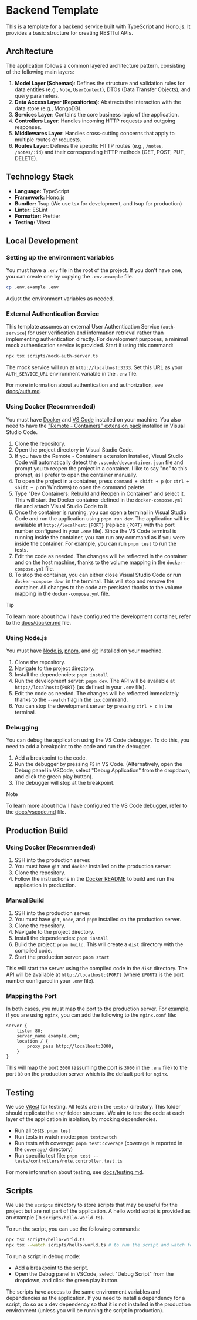 # Backend Template

This is a template for a backend service built with TypeScript and Hono.js. It provides a basic structure for creating RESTful APIs.

## Architecture

The application follows a common layered architecture pattern, consisting of the following main layers:

1.  **Model Layer (Schemas)**: Defines the structure and validation rules for data entities (e.g., `Note`, `UserContext`), DTOs (Data Transfer Objects), and query parameters.
2.  **Data Access Layer (Repositories)**: Abstracts the interaction with the data store (e.g., MongoDB).
3.  **Services Layer**: Contains the core business logic of the application.
4.  **Controllers Layer**: Handles incoming HTTP requests and outgoing responses.
5.  **Middlewares Layer**: Handles cross-cutting concerns that apply to multiple routes or requests.
6.  **Routes Layer**: Defines the specific HTTP routes (e.g., `/notes`, `/notes/:id`) and their corresponding HTTP methods (GET, POST, PUT, DELETE).

## Technology Stack

- **Language:** TypeScript
- **Framework:** Hono.js
- **Bundler:** Tsup (We use tsx for development, and tsup for production)
- **Linter:** ESLint
- **Formatter:** Prettier
- **Testing:** Vitest

## Local Development

### Setting up the environment variables

You must have a `.env` file in the root of the project. If you don't have one, you can create one by copying the `.env.example` file.

```bash
cp .env.example .env
```

Adjust the environment variables as needed.

### External Authentication Service

This template assumes an external User Authentication Service (`auth-service`) for user verification and information retrieval rather than implementing authentication directly. For development purposes, a minimal mock authentication service is provided. Start it using this command:

```bash
npx tsx scripts/mock-auth-server.ts
```

The mock service will run at `http://localhost:3333`. Set this URL as your `AUTH_SERVICE_URL` environment variable in the `.env` file.

For more information about authentication and authorization, see [docs/auth.md](docs/auth.md).

### Using Docker (Recommended)

You must have [Docker](https://docs.docker.com/get-docker/) and [VS Code](https://code.visualstudio.com/) installed on your machine. You also need to have the ["Remote - Containers" extension pack](https://marketplace.visualstudio.com/items?itemName=ms-vscode-remote.vscode-remote-extensionpack) installed in Visual Studio Code.

1. Clone the repository.
2. Open the project directory in Visual Studio Code.
3. If you have the Remote - Containers extension installed, Visual Studio Code will automatically detect the `.vscode/devcontainer.json` file and prompt you to reopen the project in a container. I like to say "no" to this prompt, as I prefer to open the container manually.
4. To open the project in a container, press `command + shift + p` (or `ctrl + shift + p` on Windows) to open the command palette.
5. Type "Dev Containers: Rebuild and Reopen in Container" and select it. This will start the Docker container defined in the `docker-compose.yml` file and attach Visual Studio Code to it.
6. Once the container is running, you can open a terminal in Visual Studio Code and run the application using `pnpm run dev`. The application will be available at `http://localhost:{PORT}` (replace `{PORT}` with the port number configured in your `.env` file). Since the VS Code terminal is running inside the container, you can run any command as if you were inside the container. For example, you can run `pnpm test` to run the tests.
7. Edit the code as needed. The changes will be reflected in the container and on the host machine, thanks to the volume mapping in the `docker-compose.yml` file.
8. To stop the container, you can either close Visual Studio Code or run `docker-compose down` in the terminal. This will stop and remove the container. All changes to the code are persisted thanks to the volume mapping in the `docker-compose.yml` file.

> [!TIP]
> To learn more about how I have configured the development container, refer to the [docs/docker.md](docs/docker.md) file.

### Using Node.js

You must have [Node.js](https://nodejs.org/en/), [pnpm](https://pnpm.io/), and [git](https://git-scm.com/) installed on your machine.

1. Clone the repository.
2. Navigate to the project directory.
3. Install the dependencies: `pnpm install`
4. Run the development server: `pnpm dev`. The API will be available at `http://localhost:{PORT}` (as defined in your `.env` file).
5. Edit the code as needed. The changes will be reflected immediately thanks to the `--watch` flag in the `tsx` command.
6. You can stop the development server by pressing `ctrl + c` in the terminal.

### Debugging

You can debug the application using the VS Code debugger. To do this, you need to add a breakpoint to the code and run the debugger.

1. Add a breakpoint to the code.
2. Run the debugger by pressing `F5` in VS Code. (Alternatively, open the Debug panel in VSCode, select "Debug Application" from the dropdown, and click the green play button).
3. The debugger will stop at the breakpoint.

> [!NOTE]
> To learn more about how I have configured the VS Code debugger, refer to the [docs/vscode.md](docs/vscode.md) file.

## Production Build

### Using Docker (Recommended)

1. SSH into the production server.
2. You must have `git` and `docker` installed on the production server.
3. Clone the repository.
4. Follow the instructions in the [Docker README](docker/README.md) to build and run the application in production.

### Manual Build

1. SSH into the production server.
2. You must have `git`, `node`, and `pnpm` installed on the production server.
3. Clone the repository.
4. Navigate to the project directory.
5. Install the dependencies: `pnpm install`
6. Build the project: `pnpm build`. This will create a `dist` directory with the compiled code.
7. Start the production server: `pnpm start`

This will start the server using the compiled code in the `dist` directory. The API will be available at `http://localhost:{PORT}` (where `{PORT}` is the port number configured in your `.env` file).

### Mapping the Port

In both cases, you must map the port to the production server. For example, if you are using `nginx`, you can add the following to the `nginx.conf` file:

```plaintext
server {
    listen 80;
    server_name example.com;
    location / {
        proxy_pass http://localhost:3000;
    }
}
```

This will map the port `3000` (assuming the port is `3000` in the `.env` file) to the port `80` on the production server which is the default port for `nginx`.

## Testing

We use [Vitest](https://vitest.dev/) for testing. All tests are in the `tests/` directory. This folder should replicate the `src/` folder structure. We aim to test the code at each layer of the application in isolation, by mocking dependencies.

- Run all tests: `pnpm test`
- Run tests in watch mode: `pnpm test:watch`
- Run tests with coverage: `pnpm test:coverage` (coverage is reported in the `coverage/` directory)
- Run specific test file: `pnpm test -- tests/controllers/note.controller.test.ts`

For more information about testing, see [docs/testing.md](docs/testing.md).

## Scripts

We use the `scripts` directory to store scripts that may be useful for the project but are not part of the application. A hello world script is provided as an example (in `scripts/hello-world.ts`).

To run the script, you can use the following commands:

```bash
npx tsx scripts/hello-world.ts
npx tsx --watch scripts/hello-world.ts # to run the script and watch for changes
```

To run a script in debug mode:

- Add a breakpoint to the script.
- Open the Debug panel in VSCode, select "Debug Script" from the dropdown, and click the green play button.

The scripts have access to the same environment variables and dependencies as the application. If you need to install a dependency for a script, do so as a dev dependency so that it is not installed in the production environment (unless you will be running the script in production).
